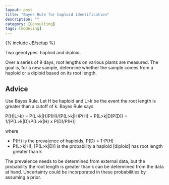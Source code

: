 ```yaml
---
layout: post
title: "Bayes Rule for haploid identification"
description: ""
category: [Consulting]
tags: [modeling]
---
```

{% include JB/setup %}

Two genotypes: haploid and diploid. 

Over a series of 9 days, root lengths on various plants are measured. 
The goal is, for a new sample, determine whether the sample comes from a 
haploid or a diploid based on its root length.


## Advice

Use Bayes Rule. 
Let H be haploid and L>k be the event the root length is greater than a 
cutoff of k. 
Bayes Rule says 

P(H|L>k) = 
P(L>k|H)P(H)/(P(L>k|H)P(H) + P(L>k|D)P(D)) = 
1/[P(L>k|D)/P(L>k|H) x P(D)/P(H)]

where 

- P(H) is the prevalence of haploids, P(D) = 1-P(H)
- P(L>k|H), [P(L>k|D)] is the probability a haploid [diploid] has root length greater than k

The prevalence needs to be determined from external data, 
but the probability the root length is greater than k can be determined from
the data at hand. 
Uncertainty could be incorporated in these probabilities by assuming a prior.